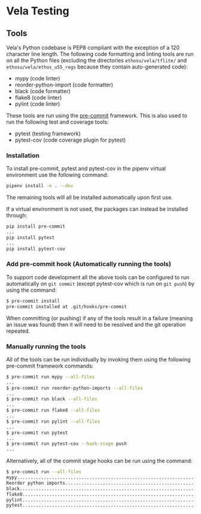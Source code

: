 # Vela Testing

## Tools

Vela's Python codebase is PEP8 compliant with the exception of a 120 character
line length.  The following code formatting and linting tools are run on all the
Python files (excluding the directories `ethosu/vela/tflite/` and
`ethosu/vela/ethos_u55_regs` because they contain auto-generated code):

* mypy (code linter)
* reorder-python-import (code formatter)
* black (code formatter)
* flake8 (code linter)
* pylint (code linter)

These tools are run using the [pre-commit](https://pre-commit.com/) framework.
This is also used to run the following test and coverage tools:

* pytest (testing framework)
* pytest-cov (code coverage plugin for pytest)

### Installation

To install pre-commit, pytest and pytest-cov in the pipenv virtual environment
use the following command:

```bash
pipenv install -e . --dev
```

The remaining tools will all be installed automatically upon first use.

If a virtual environment is not used, the packages can instead be installed through:

```bash
pip install pre-commit
...
pip install pytest
...
pip install pytest-cov
```

### Add pre-commit hook (Automatically running the tools)

To support code development all the above tools can be configured to run
automatically on `git commit` (except pytest-cov which is run on `git push`) by
using the command:

```bash
$ pre-commit install
pre-commit installed at .git/hooks/pre-commit
```

When committing (or pushing) if any of the tools result in a failure (meaning an
issue was found) then it will need to be resolved and the git operation
repeated.

### Manually running the tools

All of the tools can be run individually by invoking them using the following
pre-commit framework commands:

```bash
$ pre-commit run mypy --all-files
...
$ pre-commit run reorder-python-imports --all-files
...
$ pre-commit run black --all-files
...
$ pre-commit run flake8 --all-files
...
$ pre-commit run pylint --all-files
...
$ pre-commit run pytest
...
$ pre-commit run pytest-cov --hook-stage push
...
```

Alternatively, all of the commit stage hooks can be run using the command:

```bash
$ pre-commit run --all-files
mypy.....................................................................Passed
Reorder python imports...................................................Passed
black....................................................................Passed
flake8...................................................................Passed
pylint...................................................................Passed
pytest...................................................................Passed
```
